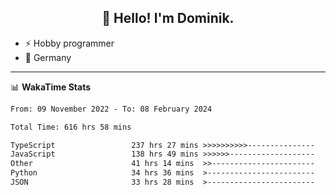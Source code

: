 <h2 align="center">👋 Hello! I'm Dominik.</h2>

- ⚡ Hobby programmer
- 📍 Germany

---
📊 **WakaTime Stats**
<!--START_SECTION:waka-->

```txt
From: 09 November 2022 - To: 08 February 2024

Total Time: 616 hrs 58 mins

TypeScript                 237 hrs 27 mins >>>>>>>>>>---------------   38.49 %
JavaScript                 138 hrs 49 mins >>>>>>-------------------   22.50 %
Other                      41 hrs 14 mins  >>-----------------------   06.68 %
Python                     34 hrs 36 mins  >------------------------   05.61 %
JSON                       33 hrs 28 mins  >------------------------   05.43 %
```

<!--END_SECTION:waka-->
